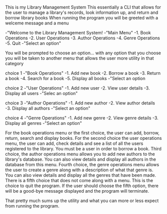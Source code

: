 This is my Library Management System
This essentially a CLI that allows for the user to manage a library's records, look information up, and return and borrow library books
When running the program you will be greeted with a welceme message and a menu

-"Welcome to the Library Management System!
-"Main Menu"
-1. Book Operations
-2. User Operations
-3. Author Operations
-4. Genre Operations
-5. Quit
-"Select an option"

You will be prompted to choose an option...
with any option that you choose you will be taken to another menu that allows the user more utility in that category

choice 1
-"Book Operations"
-1. Add new book
-2. Borrow a book
-3. Return a book
-4. Search for a book
-5. Display all books
-"Select an option

choice 2
-"User Operations"
-1. Add new user
-2. View user details
-3. Display all users
-"Selec an option"

choice 3
-"Author Operations"
-1. Add new author
-2. View author details
-3. Display all authors
-"Select an option"

choice 4
-"Genre Operations"
-1. Add new genre
-2. View genre details
-3. Display all genres
-"Select an option"

For the book operations menu or the first choice, the user can add, borrow, return, search and display books.
For the second choice the user operations menu, the user can add, check details and see a list of all the users registered to the library. You must be a user in order to borrow a book. 
Third choice, the author operations menu allows you to add new authors to the library's database. You can also view details and display all authors in the database from this menu.
Fourth choice, the genre operations menu allows the user to create a genre along with a description of what that genre is. You can also view details and display all the genres that have been made.
There is a fifth choice that does not come along with a menu. This is the choice to quit the program. If the user should choose the fifth option, there will be a good-bye message displayed and the program will terminate.

That pretty much sums up the utility and what you can more or less expect from running the program.
